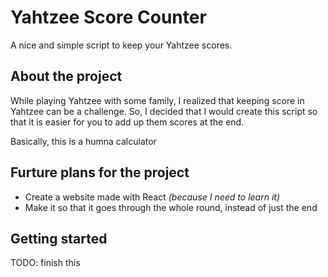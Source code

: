 Yahtzee Score Counter
=====================
A nice and simple script to keep your Yahtzee scores.

## About the project

While playing Yahtzee with some family, I realized that keeping score in Yahtzee can be a challenge. So, I decided that I would create this script so that it is easier for you to add up them scores at the end.

Basically, this is a humna calculator

## Furture plans for the project

- Create a website made with React *(because I need to learn it)*
- Make it so that it goes through the whole round, instead of just the end

## Getting started

TODO: finish this